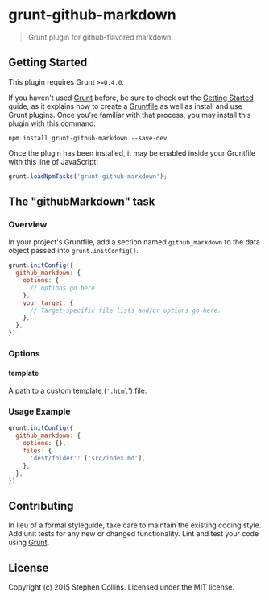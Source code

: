# grunt-github-markdown

> Grunt plugin for github-flavored markdown

## Getting Started
This plugin requires Grunt `>=0.4.0`.

If you haven't used [Grunt](http://gruntjs.com/) before, be sure to check out the [Getting Started](http://gruntjs.com/getting-started) guide, as it explains how to create a [Gruntfile](http://gruntjs.com/sample-gruntfile) as well as install and use Grunt plugins. Once you're familiar with that process, you may install this plugin with this command:

```shell
npm install grunt-github-markdown --save-dev
```

Once the plugin has been installed, it may be enabled inside your Gruntfile with this line of JavaScript:

```js
grunt.loadNpmTasks('grunt-github-markdown');
```

## The "githubMarkdown" task

### Overview
In your project's Gruntfile, add a section named `github_markdown` to the data object passed into `grunt.initConfig()`.

```js
grunt.initConfig({
  github_markdown: {
    options: {
      // options go here
    },
    your_target: {
      // Target-specific file lists and/or options go here.
    },
  },
})
```

### Options

#### template

A path to a custom template (`'.html`') file.

### Usage Example

```js
grunt.initConfig({
  github_markdown: {
    options: {},
    files: {
      'dest/folder': ['src/index.md'],
    },
  },
})
```

## Contributing
In lieu of a formal styleguide, take care to maintain the existing coding style. Add unit tests for any new or changed functionality. Lint and test your code using [Grunt](http://gruntjs.com/).

## License
Copyright (c) 2015 Stephen Collins. Licensed under the MIT license.
